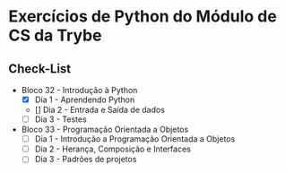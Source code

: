 # Exercícios de Python do Módulo de CS da Trybe

## Check-List
- Bloco 32 - Introdução à Python
  - [X] Dia 1 - Aprendendo Python
  - [] Dia 2 - Entrada e Saída de dados
  - [ ] Dia 3 - Testes

- Bloco 33 - Programação Orientada a Objetos
  - [ ] Dia 1 - Introdução a Programação Orientada a Objetos
  - [ ] Dia 2 - Herança, Composição e Interfaces
  - [ ] Dia 3 - Padrões de projetos
